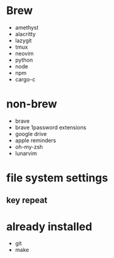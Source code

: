 # Brew
- amethyst
- alacritty
- lazygit
- tmux
- neovim
- python
- node
- npm
- cargo-c

# non-brew
- brave
- brave 1password extensions
- google drive
- apple reminders
- oh-my-zsh
- lunarvim


# file system settings
## key repeat


# already installed
- git
- make
